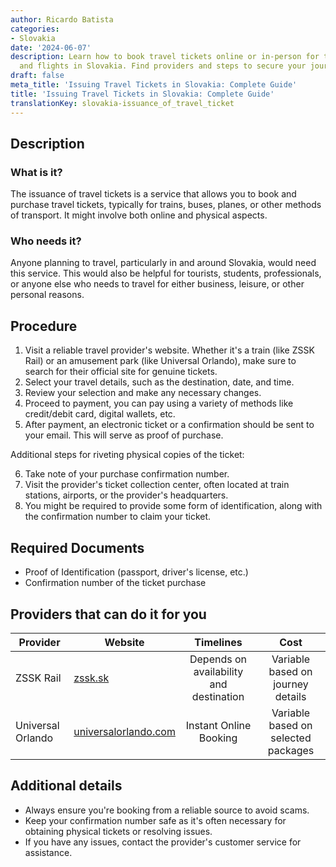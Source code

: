 ```yaml
---
author: Ricardo Batista
categories:
- Slovakia
date: '2024-06-07'
description: Learn how to book travel tickets online or in-person for trains, buses,
  and flights in Slovakia. Find providers and steps to secure your journey efficiently.
draft: false
meta_title: 'Issuing Travel Tickets in Slovakia: Complete Guide'
title: 'Issuing Travel Tickets in Slovakia: Complete Guide'
translationKey: slovakia-issuance_of_travel_ticket
---
```



## Description
### What is it?
The issuance of travel tickets is a service that allows you to book and purchase travel tickets, typically for trains, buses, planes, or other methods of transport. It might involve both online and physical aspects.

### Who needs it?
Anyone planning to travel, particularly in and around Slovakia, would need this service. This would also be helpful for tourists, students, professionals, or anyone else who needs to travel for either business, leisure, or other personal reasons.

## Procedure
1. Visit a reliable travel provider's website. Whether it's a train (like ZSSK Rail) or an amusement park (like Universal Orlando), make sure to search for their official site for genuine tickets.
2. Select your travel details, such as the destination, date, and time.
3. Review your selection and make any necessary changes.
4. Proceed to payment, you can pay using a variety of methods like credit/debit card, digital wallets, etc.
5. After payment, an electronic ticket or a confirmation should be sent to your email. This will serve as proof of purchase.

Additional steps for riveting physical copies of the ticket:

6. Take note of your purchase confirmation number.
7. Visit the provider's ticket collection center, often located at train stations, airports, or the provider's headquarters.
8. You might be required to provide some form of identification, along with the confirmation number to claim your ticket.

## Required Documents
- Proof of Identification (passport, driver's license, etc.)
- Confirmation number of the ticket purchase

## Providers that can do it for you

| Provider        |     Website     |     Timelines    |       Cost      |
| --------------- | --------------- |  :-------------: | :-------------: |
| ZSSK Rail       |  [zssk.sk](https://www.zssk.sk/)       |     Depends on availability and destination      |   Variable based on journey details     |
| Universal Orlando| [universalorlando.com](https://www.universalorlando.com) | Instant Online Booking | Variable based on selected packages |

## Additional details
- Always ensure you're booking from a reliable source to avoid scams.
- Keep your confirmation number safe as it's often necessary for obtaining physical tickets or resolving issues.
- If you have any issues, contact the provider's customer service for assistance.